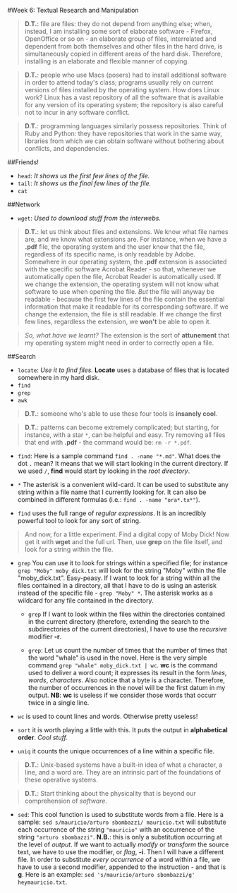 #Week 6: Textual Research and Manipulation

> __D.T.__: file are files: they do not depend from anything else; when, instead, I am installing some sort of elaborate software - Firefox, OpenOffice or so on - an elaborate group of files, interrelated and dependent from both themselves and other files in the hard drive, is simultaneously copied in different areas of the hard disk. Therefore, installing is an elaborate and flexible manner of copying.

> __D.T.__: people who use Macs (posers) had to install additional software in order to attend today's class; programs usually rely on current versions of files installed by the operating system. How does Linux work? Linux has a vast repository of all the software that is available for any version of its operating system; the repository is also careful not to incur in any software conflict.

> __D.T.__: programming languages similarly possess repositories. Think of Ruby and Python: they have repositories that work in the same way, libraries from which we can obtain software without bothering about conflicts, and dependencies.

##Friends!
* `head`: *It shows us the first few lines of the file.*
* `tail`: *It shows us the final few lines of the file.*
* `cat`

##Network
* `wget`: *Used to download stuff from the interwebs.*

> __D.T.__: let us think about files and extensions. We know what file names are, and we know what extensions are. For instance, when we have a **.pdf** file, the operating system and the user know that the file, regardless of its specific name, is only readable by Adobe. Somewhere in our operating system, the **.pdf** extension is associated with the specific software Acrobat Reader - so that, whenever we automatically open the file, Acrobat Reader is automatically used. If we change the extension, the operating system will not know what software to use when opening the file. *But* the file will anyway be readable - because the first few lines of the file contain the essential information that make it readable for its corresponding software. If we change the extension, the file is still readable. If we change the first few lines, regardless the extension, we **won't** be able to open it.

> *So, what have we learnt?* The extension is the sort of **attunement** that my operating system might need in order to correctly open a file.

##Search
* `locate`: *Use it to find files.* **Locate** uses a database of files that is located somewhere in my hard disk. 
* `find`
* `grep`
* `awk`

> __D.T.__: someone who's able to use these four tools is __insanely cool__.

> __D.T.__: patterns can become extremely complicated; but starting, for instance, with a star `*`, can be helpful and easy. Try removing all files that end with **.pdf** - the command would be: ``rm -r *.pdf``.

* `find`: Here is a sample command ``find . -name "*.md"``. What does the dot `.` mean? It means that we will start looking in the current directory. If we used `/`, __find__ would start by looking in the _root directory_.

* `*` The asterisk is a convenient wild-card. It can be used to substitute any string within a file name that I currently looking for. It can also be combined in different formulas (i.e.: ``find . -name "ora*.tx*"``).

* `find` uses the full range of _regular expressions_. It is an incredibly powerful tool to look for any sort of string.

> And now, for a little experiment. Find a digital copy of Moby Dick! Now get it with __wget__ and the full url. Then, use __grep__ on the file itself, and look for a string within the file.

* `grep` You can use it to look for strings within a specified file; for instance ``grep "Moby" moby_dick.txt`` will look for the string "Moby" within the file "moby_dick.txt". Easy-peasy. If I want to look for a string within all the files contained in a directory, all that I have to do is using an asterisk instead of the specific file - ``grep "Moby" *``. The asterisk works as a wildcard for any file contained in the directory.

	* `grep` If I want to look within the files within the directories contained in the current directory (therefore, extending the search to the subdirectories of the current directories), I have to use the _recursive_ modifier __-r__.

	* `grep`: Let us count the number of times that the number of times that the word "whale" is used in the novel. Here is the very simple command ``grep "whale" moby_dick.txt | wc``. __wc__ is the command used to deliver a word count; it expresses its result in the form _lines_, _words_, _characters_. Also notice that a byte is a character. Therefore, the number of occurrences in the novel will be the first datum in my output. __NB__: __wc__ is useless if we consider those words that occurr twice in a single line.

* `wc` is used to count lines and words. Otherwise pretty useless!

* `sort` it is worth playing a little with this. It puts the output in __alphabetical order__. _Cool stuff._

* `uniq` it counts the unique occurrences of a line within a specific file.

> __D.T.__: Unix-based systems have a built-in idea of what a character, a line, and a word are. They are an intrinsic part of the foundations of these operative systems.

> __D.T.__: Start thinking about the physicality that is beyond our comprehension of _software_.

* `sed`: This cool function is used to substitute words from a file. Here is a sample: ``sed s/mauricio/arturo sbombazzi/ mauricio.txt`` will substitute each occurrence of the string ``"mauricio"`` with an occurrence of the string ``"arturo sbombazzi"``. __N.B.__: this is only a substitution occurring at the level of _output_. If we want to actually _modify_ or _transform_ the source text, we have to use the modifier, or _flag_, __-i__. Then I will have a different file. In order to substitute _every occurrence_ of a word within a file, we have to use a second modifier, appended to the instruction - and that is __g__. Here is an example: ``sed 's/mauricio/arturo sbombazzi/g' heymauricio.txt``.